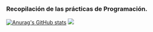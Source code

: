 ### Recopilación de las prácticas de Programación.
[![Anurag's GitHub stats](https://github-readme-stats.vercel.app/api?username=luislopez229)](https://github.com/anuraghazra/github-readme-stats)
![](https://komarev.com/ghpvc/?username=luislopez229&color=orange)

<!--
**luislopez229/luislopez229** is a ✨ _special_ ✨ repository because its `README.md` (this file) appears on your GitHub profile.

Here are some ideas to get you started:

- 🔭 I’m currently working on ...
- 🌱 I’m currently learning ...
- 👯 I’m looking to collaborate on ...
- 🤔 I’m looking for help with ...
- 💬 Ask me about ...
- 📫 How to reach me: ...
- 😄 Pronouns: ...
- ⚡ Fun fact: ...
-->
